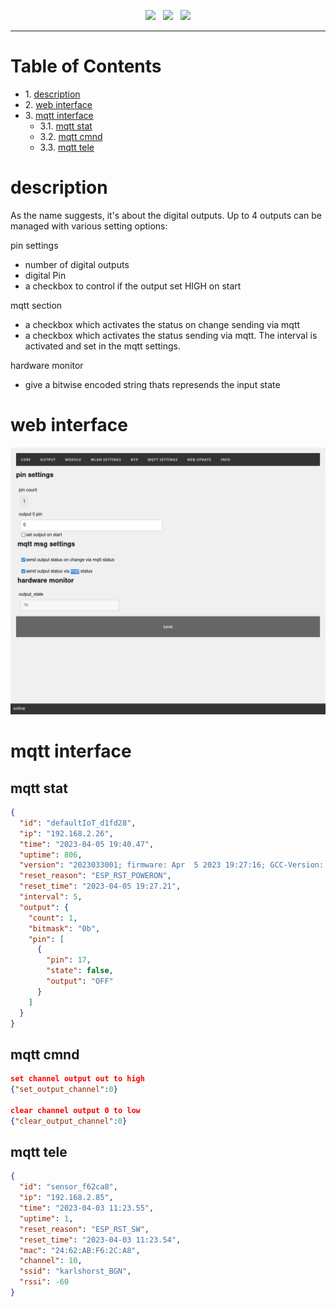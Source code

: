 <p align="center">
<img src="https://img.shields.io/github/last-commit/sharandac/defaultIoT.svg?style=for-the-badge" />
&nbsp;
<img src="https://img.shields.io/github/license/sharandac/defaultIoT.svg?style=for-the-badge" />
&nbsp;
<a href="https://www.buymeacoffee.com/sharandac" target="_blank"><img src="https://img.shields.io/badge/Buy%20me%20a%20coffee-%E2%82%AC5-orange?style=for-the-badge&logo=buy-me-a-coffee" /></a>
</p>
<hr/>

# Table of Contents

* 1\. [description](#description)
* 2\. [web interface](#web-interface)
* 3\. [mqtt interface](#mqtt-interface)
    * 3.1\. [mqtt stat](#mqtt-stat)
    * 3.2\. [mqtt cmnd](#mqtt-cmnd)
    * 3.3\. [mqtt tele](#mqtt-tele)
    
# description

As the name suggests, it's about the digital outputs. Up to 4 outputs can be managed with various setting options:

pin settings

* number of digital outputs
* digital Pin
* a checkbox to control if the output set HIGH on start

mqtt section

* a checkbox which activates the status on change sending via mqtt
* a checkbox which activates the status sending via mqtt. The interval is activated and set in the mqtt settings.

hardware monitor

* give a bitwise encoded string thats represends the input state

# web interface

![output interface](/images/output.png)

# mqtt interface

## mqtt stat

```Json
{
  "id": "defaultIoT_d1fd28",
  "ip": "192.168.2.26",
  "time": "2023-04-05 19:40.47",
  "uptime": 806,
  "version": "2023033001; firmware: Apr  5 2023 19:27:16; GCC-Version: 5.2.0",
  "reset_reason": "ESP_RST_POWERON",
  "reset_time": "2023-04-05 19:27.21",
  "interval": 5,
  "output": {
    "count": 1,
    "bitmask": "0b",
    "pin": [
      {
        "pin": 17,
        "state": false,
        "output": "OFF"
      }
    ]
  }
}
```

## mqtt cmnd

```Json
set channel output out to high
{"set_output_channel":0}

clear channel output 0 to low
{"clear_output_channel":0}
```

## mqtt tele

```Json
{
  "id": "sensor_f62ca8",
  "ip": "192.168.2.85",
  "time": "2023-04-03 11:23.55",
  "uptime": 1,
  "reset_reason": "ESP_RST_SW",
  "reset_time": "2023-04-03 11:23.54",
  "mac": "24:62:AB:F6:2C:A8",
  "channel": 10,
  "ssid": "karlshorst_BGN",
  "rssi": -60
}
```

